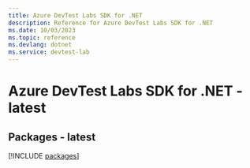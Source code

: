 ```yaml
---
title: Azure DevTest Labs SDK for .NET
description: Reference for Azure DevTest Labs SDK for .NET
ms.date: 10/03/2023
ms.topic: reference
ms.devlang: dotnet
ms.service: devtest-lab
---
```

# Azure DevTest Labs SDK for .NET - latest
## Packages - latest
[!INCLUDE [packages](devtest-labs-index.md)]